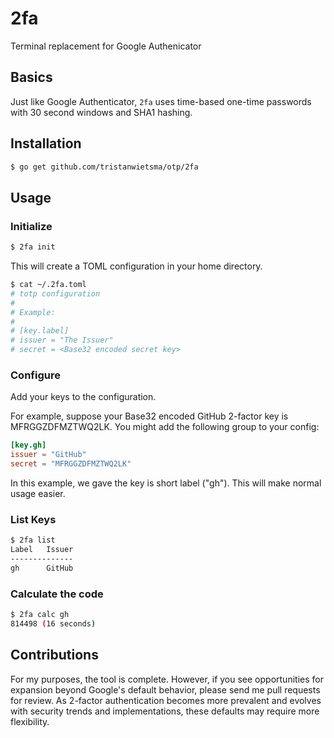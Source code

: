 # 2fa

Terminal replacement for Google Authenicator

## Basics

Just like Google Authenticator, `2fa` uses time-based one-time passwords with 30 second windows and SHA1 hashing.

## Installation

```bash
$ go get github.com/tristanwietsma/otp/2fa
```

## Usage

### Initialize

```bash
$ 2fa init
```

This will create a TOML configuration in your home directory.

```bash
$ cat ~/.2fa.toml 
# totp configuration
#
# Example:
#
# [key.label]
# issuer = "The Issuer"
# secret = <Base32 encoded secret key>
```

### Configure

Add your keys to the configuration.

For example, suppose your Base32 encoded GitHub 2-factor key is MFRGGZDFMZTWQ2LK. You might add the following group to your config:

```toml
[key.gh]
issuer = "GitHub"
secret = "MFRGGZDFMZTWQ2LK"
```

In this example, we gave the key is short label ("gh"). This will make normal usage easier.

### List Keys

```bash
$ 2fa list
Label   Issuer
--------------
gh      GitHub
```

### Calculate the code

```bash
$ 2fa calc gh
814498 (16 seconds)
```

## Contributions

For my purposes, the tool is complete. However, if you see opportunities for expansion beyond Google's default behavior, please send me pull requests for review. As 2-factor authentication becomes more prevalent and evolves with security trends and implementations, these defaults may require more flexibility.
